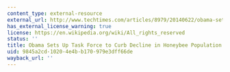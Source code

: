 ```yaml
---
content_type: external-resource
external_url: http://www.techtimes.com/articles/8979/20140622/obama-sets-up-task-force-to-curb-decline-in-honey-bee-population.htm
has_external_license_warning: true
license: https://en.wikipedia.org/wiki/All_rights_reserved
status: ''
title: Obama Sets Up Task Force to Curb Decline in Honeybee Population
uid: 9845a2cd-1020-4e4b-b170-979e3dff66de
wayback_url: ''
---
```

